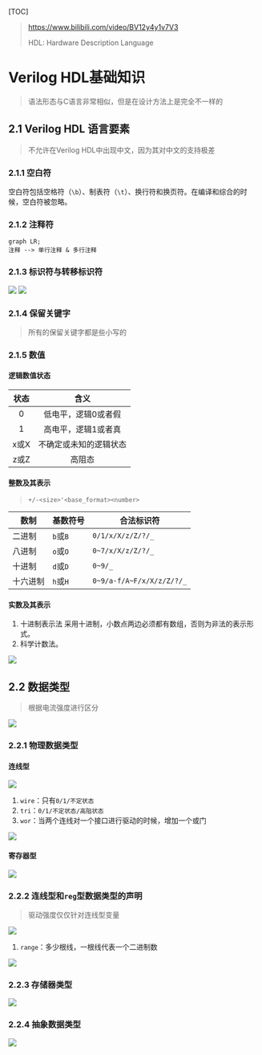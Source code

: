 [TOC]

> https://www.bilibili.com/video/BV12y4y1v7V3
> 
> HDL: Hardware Description Language


# Verilog HDL基础知识

> 语法形态与C语言非常相似，但是在设计方法上是完全不一样的

## 2.1 Verilog HDL 语言要素

> 不允许在Verilog HDL中出现中文，因为其对中文的支持极差

### 2.1.1 空白符

空白符包括空格符（`\b`）、制表符（`\t`）、换行符和换页符。在编译和综合的时候，空白符被忽略。

### 2.1.2 注释符

```mermaid
graph LR;
注释 --> 单行注释 & 多行注释
```
### 2.1.3 标识符与转移标识符

![](Verilog硬件描述语言.assets/标识符.png)
![](Verilog硬件描述语言.assets/转移标识符.png)

### 2.1.4 保留关键字

> 所有的保留关键字都是些小写的

### 2.1.5 数值

#### 逻辑数值状态

| 状态 |          含义          |
|:----:|:----------------------:|
|  0   |  低电平，逻辑0或者假   |
|  1   |  高电平，逻辑1或者真   |
| x或X | 不确定或未知的逻辑状态 |
| z或Z |         高阻态         |
#### 整数及其表示

> `+/-<size>'<base_format><number>`

| 数制   | 基数符号 | 合法标识符        |
| ------ | -------- | ----------------- |
| 二进制 | `b`或`B` | `0/1/x/X/z/Z/?/_` |
| 八进制 | `o`或`O` | `0~7/x/X/z/Z/?/_` |
| 十进制 | `d`或`D` | `0~9/_`           |
| 十六进制       | `h`或`H`         |                   `0~9/a-f/A~F/x/X/z/Z/?/_`|
#### 实数及其表示

1. 十进制表示法
	采用十进制，小数点两边必须都有数组，否则为非法的表示形式。
2. 科学计数法。

![](Verilog硬件描述语言.assets/实数及其表示.png)

## 2.2 数据类型

> 根据电流强度进行区分

![](Verilog硬件描述语言.assets/数据类型.png)

### 2.2.1 物理数据类型

#### 连线型

![](Verilog硬件描述语言.assets/物理数据类型——连线型.png)


1. `wire`：只有`0/1/不定状态`
2. `tri`：`0/1/不定状态/高阻状态`
3. `wor`：当两个连线对一个接口进行驱动的时候，增加一个或门

![](Verilog硬件描述语言.assets/wire与wor.png)

#### 寄存器型

![](Verilog硬件描述语言.assets/寄存器型.png)

### 2.2.2 连线型和`reg`型数据类型的声明

> 驱动强度仅仅针对连线型变量

![](Verilog硬件描述语言.assets/连线型数据类型的声明.png)

1. `range`：多少根线，一根线代表一个二进制数

![](Verilog硬件描述语言.assets/寄存器类型数据类型的声明.png)

### 2.2.3 存储器类型

![](Verilog硬件描述语言.assets/存储器类型.png)

### 2.2.4 抽象数据类型

![](Verilog硬件描述语言.assets/抽象数据类型.png)